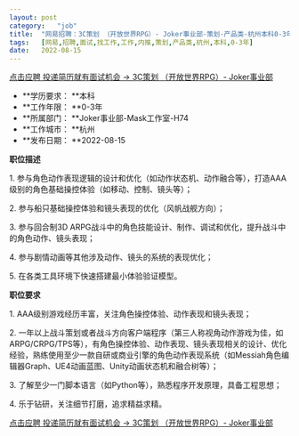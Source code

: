 ```yaml
---
layout:	post
category:	"job"
title:	"网易招聘：3C策划 （开放世界RPG）- Joker事业部-策划-产品类-杭州本科0-3年"
tags:	[网易,招聘,面试,找工作,工作,内推,策划,产品类,杭州,本科,0-3年]
date:	2022-08-15
---
```


[点击应聘 投递简历就有面试机会 ->  3C策划 （开放世界RPG）- Joker事业部](http://mobile.bole.netease.com/bole/boleDetail?id=42302&employeeId=346f03c3cda5f04c&key=all)



- **学历要求： **本科
- **工作年限： **0-3年
- **所属部门： **Joker事业部-Mask工作室-H74
- **工作城市： **杭州
- **发布日期： **2022-08-15



**职位描述**

1.&nbsp;参与角色动作表现逻辑的设计和优化（如动作状态机、动作融合等），打造AAA级别的角色基础操控体验（如移动、控制、镜头等）；

2.&nbsp;参与船只基础操控体验和镜头表现的优化（风帆战舰方向）；

3.&nbsp;参与回合制3D&nbsp;ARPG战斗中的角色技能设计、制作、调试和优化，提升战斗中的角色动作、镜头表现；

4.&nbsp;参与剧情动画等其他涉及动作、镜头的系统的表现优化；

5.&nbsp;在各类工具环境下快速搭建最小体验验证模型。



**职位要求**

1.&nbsp;AAA级别游戏经历丰富，关注角色操控体验、动作表现和镜头表现；

2.&nbsp;一年以上战斗策划或者战斗方向客户端程序（第三人称视角动作游戏为佳，如ARPG/CRPG/TPS等），有角色操控体验、动作表现、镜头表现相关的设计、优化经验，熟练使用至少一款自研或商业引擎的角色动作表现系统（如Messiah角色编辑器Graph、UE4动画蓝图、Unity动画状态机和融合树等）；

3.&nbsp;了解至少一门脚本语言（如Python等），熟悉程序开发原理，具备工程思想；

4.&nbsp;乐于钻研，关注细节打磨，追求精益求精。



[点击应聘 投递简历就有面试机会 ->  3C策划 （开放世界RPG）- Joker事业部](http://mobile.bole.netease.com/bole/boleDetail?id=42302&employeeId=346f03c3cda5f04c&key=all)